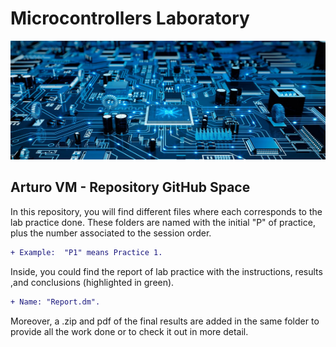 # Microcontrollers Laboratory

<img src="Banner.jpg" width="1000" height="190" >

## Arturo VM - Repository GitHub Space

In this repository, you will find different files where each corresponds to the lab practice done.
These folders are named with the initial "P" of practice, plus the number associated to the session order.
```diff
+ Example:  "P1" means Practice 1.
```
Inside, you could find the report of lab practice with the instructions, results ,and conclusions (highlighted in green). 

```diff
+ Name: "Report.dm".
```
Moreover, a .zip and pdf of the final results are added in the same folder to provide all the work done or to check it out in more detail.
